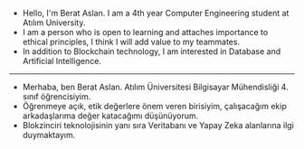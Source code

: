 * Hello, I'm Berat Aslan. I am a 4th year Computer Engineering student at Atılım University.
* I am a person who is open to learning and attaches importance to ethical principles, I think I will add value to my teammates.
* In addition to Blockchain technology, I am interested in Database and Artificial Intelligence.

--------------------------------------------------------------------------------------------------------------------------------------------------------------------

* Merhaba, ben Berat Aslan. Atılım Üniversitesi Bilgisayar Mühendisliği 4. sınıf öğrencisiyim.  
* Öğrenmeye açık, etik değerlere önem veren birisiyim, çalışacağım ekip arkadaşlarıma değer katacağımı düşünüyorum.
* Blokzinciri teknolojisinin yanı sıra Veritabanı ve Yapay Zeka alanlarına ilgi duymaktayım.
 
